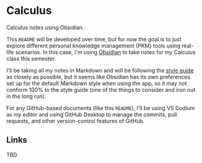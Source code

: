 # Calculus

Calculus notes using Obsidian.

This `README` will be developed over time, but for now the goal is to just
explore different personal knowledge management (PKM) tools using real-life
scenarios. In this case, I'm using [Obsidian](https://obsidian.md/) to take
notes for my Calculus class this semester.

I'll be taking all my notes in Markdown and will be following the [style
guide](https://google.github.io/styleguide/docguide/style.html) as closely as
possible, but it seems like Obsidian has its own preferences set up for the
default Markdown style when using the app, so it may not conform 100% to the
style guide (one of the things to consider and iron out in the long run).

For any GitHub-based documents (like this `README`), I'll be using VS Codium as
my editor and using GitHub Desktop to manage the commits, pull requests, and
other version-control features of GitHub.

## Links

TBD
